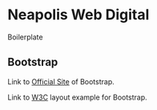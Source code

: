 # Neapolis Web Digital

Boilerplate

## Bootstrap

Link to [Official Site](https://getbootstrap.com/docs/4.5/getting-started/introduction/) of Bootstrap.

Link to [W3C](https://www.w3schools.com/bootstrap/bootstrap_templates.asp) layout example for Bootstrap.